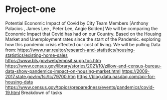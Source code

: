 # Project-one
Potential Economic Impact of Covid by City 
Team Members 
[Anthony Palacios , James Lee , Peter Lee, Angie Bolden]
We will be comparing the Economic Impact that Covid has had on our Country. 
Based on the Housing Market and Unemployment rates since the start of the Pandemic. 
exploring how this pandemic crisis effected our cost of living. 
We will be pulling Data from:
https://www.nar.realtor/research-and-statistics/housing-statistics/existing-home-sales
https://www.bls.gov/web/empsit.supp.toc.htm
https://www.census.gov/library/stories/2021/10/zillow-and-census-bureau-data-show-pandemics-impact-on-housing-market.html
https://2009-2017.state.gov/m/fsi/tc/79700.htm
https://blog.data.nasdaq.com/api-for-housing-data
https://www.census.gov/topics/preparedness/events/pandemics/covid-19.html
Breakdown of tasks 
